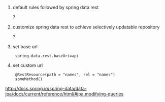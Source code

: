 1. default rules followed by spring data rest 

	?
	
2. customize spring data rest to achieve selectively updatable repository

	?
	
3. set base url

		spring.data.rest.baseUri=api
		
4. set custom url 

		@RestResource(path = "names", rel = "names")
		someMethod()
		
		
http://docs.spring.io/spring-data/data-jpa/docs/current/reference/html/#jpa.modifying-queries
